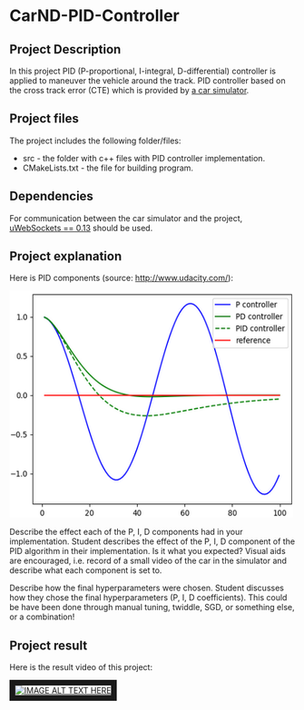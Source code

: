 # CarND-PID-Controller
## Project Description
In this project PID (P-proportional, I-integral, D-differential) controller is applied to maneuver the vehicle around the track.
PID controller based on the cross track error (CTE) which is provided by [a car simulator](https://github.com/udacity/CarND-PID-Control-Project/releases).

## Project files
The project includes the following folder/files:
- src - the folder with c++ files with PID controller implementation.
- CMakeLists.txt - the file for building program.

## Dependencies
For communication between the car simulator and the project, [uWebSockets == 0.13](https://github.com/uWebSockets/uWebSockets/blob/master/README.md) should be used.

## Project explanation
Here is PID components (source: http://www.udacity.com/):

<img src="https://github.com/SergeiDm/CarND-PID-Controller/blob/master/illustrations/PID.png" width="500" height="400"/>


Describe the effect each of the P, I, D components had in your implementation.
Student describes the effect of the P, I, D component of the PID algorithm in their implementation. Is it what you expected?
Visual aids are encouraged, i.e. record of a small video of the car in the simulator and describe what each component is set to.

Describe how the final hyperparameters were chosen.
Student discusses how they chose the final hyperparameters (P, I, D coefficients). This could be have been done through manual tuning, twiddle, SGD, or something else, or a combination!

## Project result
Here is the result video of this project:

<a href="https://youtu.be/2VPTpG9AUoQ" target="_blank"><img src="http://img.youtube.com/vi/2VPTpG9AUoQ/0.jpg" 
alt="IMAGE ALT TEXT HERE" width="240" height="180" border="10" /></a>
